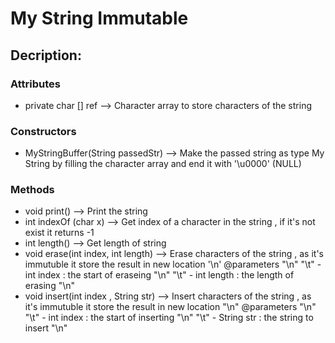 # My String Immutable
## Decription:
### Attributes
- private char [] ref --> Character array to store characters of the string
### Constructors
- MyStringBuffer(String passedStr) --> Make the passed string as type My String by filling the character array 
and end it with '\u0000' (NULL)
### Methods
- void print() --> Print the string
- int indexOf (char x) --> Get index of a character in the string , if it's not exist it returns -1
- int length() --> Get length of string
- void erase(int index, int length) --> Erase characters of the string , as it's immutuble it store the result in new location '\n'
@parameters "\n"
"\t" - int index : the start of eraseing "\n"
"\t" - int length : the length of erasing "\n"
- void insert(int index , String str) --> Insert characters of the string , as it's immutuble it store the result in new location "\n"
@parameters "\n"
"\t" - int index : the start of inserting "\n"
"\t" - String str : the string to insert "\n"
